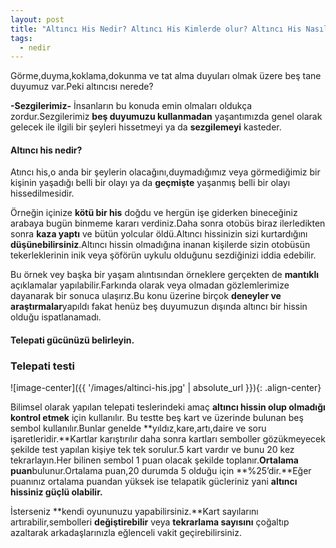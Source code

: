 ```yaml
---
layout: post
title: "Altıncı His Nedir? Altıncı His Kimlerde olur? Altıncı His Nasıl Geliştirilir?"
tags:
  - nedir
---
```


Görme,duyma,koklama,dokunma ve tat alma duyuları olmak üzere beş tane duyumuz var.Peki altıncısı nerede?

**-Sezgilerimiz-**
İnsanların bu konuda emin olmaları oldukça zordur.Sezgilerimiz **beş duyumuzu kullanmadan** yaşantımızda genel olarak gelecek ile ilgili bir şeyleri hissetmeyi ya da **sezgilemeyi** kasteder.

#### **Altıncı his nedir?**

Atıncı his,o anda bir şeylerin olacağını,duymadığımız veya görmediğimiz bir kişinin
yaşadığı belli bir olayı ya da **geçmişte** yaşanmış belli bir olayı hissedilmesidir.

Örneğin içinize **kötü bir his** doğdu ve hergün işe giderken bineceğiniz arabaya bugün binmeme kararı verdiniz.Daha sonra otobüs biraz ilerledikten sonra **kaza yaptı** ve bütün yolcular öldü.Altıncı hissinizin sizi kurtardığını **düşünebilirsiniz**.Altıncı hissin olmadığına inanan kişilerde sizin otobüsün tekerleklerinin inik veya şöförün uykulu olduğunu sezdiğinizi iddia edebilir.

Bu örnek vey başka bir yaşam alıntısından örneklere gerçekten de **mantıklı** açıklamalar yapılabilir.Farkında olarak veya olmadan gözlemlerimize dayanarak bir sonuca ulaşırız.Bu konu üzerine birçok **deneyler ve araştırmalar**yapıldı fakat henüz beş duyumuzun dışında altıncı bir hissin olduğu ispatlanamadı.

#### Telepati gücünüzü belirleyin.

### **Telepati testi**

![image-center]({{ '/images/altinci-his.jpg' | absolute_url }}){: .align-center}

Bilimsel olarak yapılan telepati teslerindeki amaç **altıncı hissin olup olmadığı kontrol etmek** için kullanılır.
Bu testte beş kart ve üzerinde bulunan beş sembol kullanılır.Bunlar genelde **yıldız,kare,artı,daire ve soru işaretleridir.**Kartlar karıştırılır daha sonra kartları semboller gözükmeyecek şekilde test yapılan kişiye tek tek sorulur.5 kart vardır ve bunu 20 kez tekrarlayın.Her bilinen sembol 1 puan olacak şekilde toplanır.**Ortalama puan**bulunur.Ortalama puan,20 durumda 5 olduğu için **%25’dir.**Eğer puanınız ortalama puandan yüksek ise telapatik gücleriniz yani **altıncı hissiniz güçlü olabilir.**

İsterseniz **kendi oyununuzu yapabilirsiniz.**Kart sayılarını artırabilir,sembolleri **değiştirebilir** veya **tekrarlama sayısını** çoğaltıp azaltarak arkadaşlarınızla eğlenceli vakit geçirebilirsiniz.

